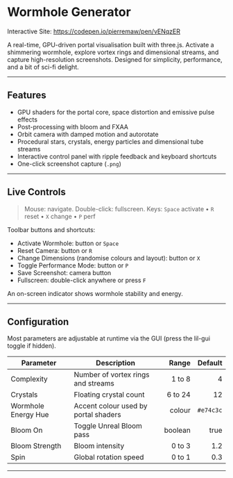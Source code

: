 # Wormhole Generator


Interactive Site: https://codepen.io/pierremaw/pen/vENqzER

A real-time, GPU-driven portal visualisation built with three.js. Activate a shimmering wormhole, explore vortex rings and dimensional streams, and capture high-resolution screenshots. Designed for simplicity, performance, and a bit of sci-fi delight.

---

## Features

* GPU shaders for the portal core, space distortion and emissive pulse effects
* Post-processing with bloom and FXAA
* Orbit camera with damped motion and autorotate
* Procedural stars, crystals, energy particles and dimensional tube streams
* Interactive control panel with ripple feedback and keyboard shortcuts
* One-click screenshot capture (`.png`)

---

## Live Controls

> Mouse: navigate. Double-click: fullscreen.
> Keys: `Space` activate • `R` reset • `X` change • `P` perf

Toolbar buttons and shortcuts:

* Activate Wormhole: button or `Space`
* Reset Camera: button or `R`
* Change Dimensions (randomise colours and layout): button or `X`
* Toggle Performance Mode: button or `P`
* Save Screenshot: camera button
* Fullscreen: double-click anywhere or press `F`

An on-screen indicator shows wormhole stability and energy.

---

## Configuration

Most parameters are adjustable at runtime via the GUI (press the lil-gui toggle if hidden).

| Parameter           | Description                          |   Range |   Default |
| ------------------- | ------------------------------------ | ------: | --------: |
| Complexity          | Number of vortex rings and streams   |  1 to 8 |         4 |
| Crystals            | Floating crystal count               | 6 to 24 |        12 |
| Wormhole Energy Hue | Accent colour used by portal shaders |  colour | `#e74c3c` |
| Bloom On            | Toggle Unreal Bloom pass             | boolean |      true |
| Bloom Strength      | Bloom intensity                      |  0 to 3 |       1.2 |
| Spin                | Global rotation speed                |  0 to 1 |       0.3 |

---
